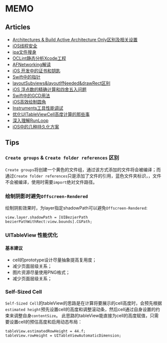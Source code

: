 # MEMO

## Articles

* [Architectures & Build Active Architecture Only区别及相关设置](http://foggry.com/blog/2014/05/09/xcodeshe-zhi-xiang-zhi-architectureshe-valid-architectures/)
* [iOS线程安全](http://mp.weixin.qq.com/s/Pz1XdrAYDLrLeq97niT15g)
* [ipa文件搜身](http://www.jianshu.com/p/a72d03e92c80)
* [OCLint静态分析Xcode工程](http://oclint-docs.readthedocs.io/en/stable/guide/xcode.html)
* [AFNetworking解读](http://itangqi.me/2016/05/09/the-notes-of-learning-afnetworking-three/)
* [iOS 开发中的证书和钥匙](http://lincode.github.io/Certificate)
* [Swift中的指针](https://onevcat.com/2015/01/swift-pointer/)
* [layoutSubviews&layoutIfNeeded&drawRect区别](http://www.jianshu.com/p/eb2c4bb4e3f1)
* [iOS 浮点数的精确计算和四舍五入问题](http://www.jianshu.com/p/946c4c4aff33)
* [Swift中的GCD用法](http://swift.gg/2016/11/30/grand-central-dispatch/)
* [iOS高效绘制圆角](http://www.jianshu.com/p/f970872fdc22)
* [Instruments工具性能调试](http://www.samirchen.com/use-instruments/)
* [优化UITableViewCell高度计算的那些事](http://blog.sunnyxx.com/2015/05/17/cell-height-calculation/)
* [深入理解RunLoop](http://blog.ibireme.com/2015/05/18/runloop/)
* [iOS中的几种持久化方案](http://www.jianshu.com/p/7616cbd72845)

## Tips

### `Create groups` & `Create folder references` 区别

`Create groups`将创建一个黄色的文件组，通过该方式添加的文件将会被编译；而通过`Create folder references`只是添加了文件的引用，蓝色文件夹标识，，文件不会被编译，使用时需要`import`绝对文件路径。

### 绘制阴影时避免`Offscreen-Rendered`

绘制阴影效果时，为layer指定shadowPath可以避免`Offscreen-Rendered`:

```
view.layer.shadowPath = [UIBezierPath  bezierPathWithRect:view.bounds].CGPath;
```

### UITableView 性能优化

#### 基本建议

* cell的prototype设计尽量抽象提高复用度；
* 减少页面层级关系；
* 图片资源尽量使用PNG格式；
* 减少页面层级关系；

### Self-Sized Cell
`Self-Sized Cell`的tableView的思路是在计算将要展示的cell高度时，会预先根据`estimated height`预先设置cell的高度和调整滚动条，然后cell通过自身设置的约束来调整自身`contentSize`。
此思路的tableView能直接为cell的高度赋值，只需要设置cell的预估高度和启用动态布局：
```
tableView.estimatedRowHeight = 44.f;
tableView.rowHeight = UITableViewAutomaticDimension;
```
